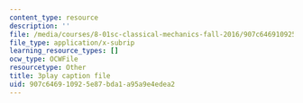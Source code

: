 ```yaml
---
content_type: resource
description: ''
file: /media/courses/8-01sc-classical-mechanics-fall-2016/907c646910925e87bda1a95a9e4edea2_emrHcqEvXpw.vtt
file_type: application/x-subrip
learning_resource_types: []
ocw_type: OCWFile
resourcetype: Other
title: 3play caption file
uid: 907c6469-1092-5e87-bda1-a95a9e4edea2
---
```

